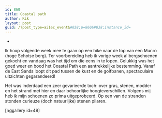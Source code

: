 ```yaml
---
id: 860
title: Coastal path
author: Rik
layout: post
guid: /?post_type=ai1ec_event&#038;p=860&#038;instance_id=
---
```

-
Ik hoop volgende week mee te gaan op een hike naar de top van een Munro (hoge Schotse berg). Ter voorbereiding heb ik vorige week al bergschoenen gekocht en vandaag was het tijd om die eens in te lopen. Gelukkig was het goed weer en bood het Coastal Path een aantrekkelijke bestemming. Vanaf de East Sands loopt dit pad tussen de kust en de golfbanen, spectaculaire uitzichten gegarandeerd!

Het was inderdaad een zeer gevarieerde toch: over gras, stenen, modder en het strand met hier en daar behoorlijke hoogteverschillen. Volgens mij heb ik mijn schoenen zo prima uitgeprobeerd. Op een van de stranden stonden curieuze (doch natuurlijke) stenen pilaren. 

[nggallery id=48]